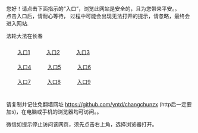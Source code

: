 您好！请点击下面指示的“入口”，浏览此网站是安全的，且为您带来平安。。 <br/>
点击入口后，请耐心等待， 过程中可能会出现无法打开的提示，请忽略，最终会进入网站. </br>

法轮大法在长春<br/>
<div style="padding:10px"><a style="margin:20px" target="_blank" href="https://dmzwf9smftcwp.cloudfront.net/2Qpsp?wrxmiami" id="ccLink1" rel="nofollow">入口1</a> <a target="_blank" style="margin:20px" href="https://d16i5kyf5mzz2p.cloudfront.net/2Qpsp?qlgzifn" id="ccLink2" rel="nofollow">入口2</a> <a style="margin:20px" target="_blank" href="https://d1gp8py7qculg8.cloudfront.net/2Qpsp?blzghpkv" id="ccLink3" rel="nofollow">入口3</a></div>

<div style="padding:10px" ><a style="margin:20px" target="_blank" href="https://dmzwf9smftcwp.cloudfront.net/2Qpsp?wrxmiami" id="ccLink4" rel="nofollow">入口4</a> <a style="margin:20px" href="https://d16i5kyf5mzz2p.cloudfront.net/2Qpsp?qlgzifn" target="_blank" id="ccLink5" rel="nofollow">入口5</a> <a style="margin:20px" href="https://d1gp8py7qculg8.cloudfront.net/2Qpsp?blzghpkv" target="_blank" id="ccLink6" rel="nofollow">入口6</a></div>

<div style="padding:10px"><a style="margin:20px" target="_blank" href="https://dmzwf9smftcwp.cloudfront.net/2Qpsp?wrxmiami" id="ccLink7" rel="nofollow">入口7</a> <a style="margin:20px" href="https://d16i5kyf5mzz2p.cloudfront.net/2Qpsp?qlgzifn" target="_blank" id="ccLink8" rel="nofollow">入口8</a> <a style="margin:20px" target="_blank" href="https://d1gp8py7qculg8.cloudfront.net/2Qpsp?blzghpkv" id="ccLink9" rel="nofollow">入口9</a></div>

<br/>



请复制并记住免翻墙网址 https://github.com/yntd/changchunzx (http后一定要加s)，在电脑或手机的浏览器均可访问。。<br/>

微信如提示停止访问该网页，须先点击右上角，选择浏览器打开。
